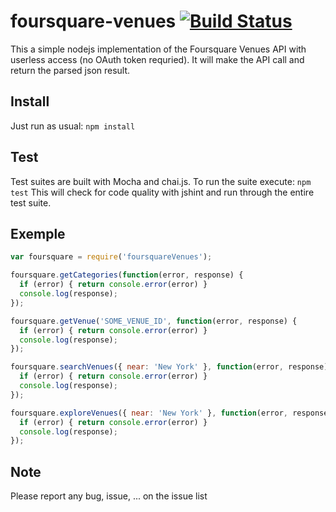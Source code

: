 foursquare-venues [![Build Status](https://travis-ci.org/Woorank/node-foursquare-venues.svg)](https://travis-ci.org/Woorank/node-foursquare-venues)
=================

This a simple nodejs implementation of the Foursquare Venues API with userless access (no OAuth token requried).
It will make the API call and return the parsed json result.

## Install

Just run as usual:
`npm install`

## Test

Test suites are built with Mocha and chai.js. To run the suite execute: `npm test`
This will check for code quality with jshint and run through the entire test suite.

## Exemple

```js
var foursquare = require('foursquareVenues');

foursquare.getCategories(function(error, response) {
  if (error) { return console.error(error) }
  console.log(response);
});

foursquare.getVenue('SOME_VENUE_ID', function(error, response) {
  if (error) { return console.error(error) }
  console.log(response);
});

foursquare.searchVenues({ near: 'New York' }, function(error, response) {
  if (error) { return console.error(error) }
  console.log(response);
});

foursquare.exploreVenues({ near: 'New York' }, function(error, response) {
  if (error) { return console.error(error) }
  console.log(response);
});
```

## Note
Please report any bug, issue, ... on the issue list
